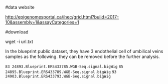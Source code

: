 #data website

http://epigenomesportal.ca/ihec/grid.html?build=2017-10&assembly=1&assayCategories=1

#download 

wget -i url.txt


In the blueprint public dataset, they have 3 endothelial cell of umbilical veins samples as the following. they can be removed before the further analysis.

`83 24893.Blueprint.ERS433785.WGB-Seq.signal.bigWig`
`85 24895.Blueprint.ERS433789.WGB-Seq.signal.bigWig`
`93 24903.Blueprint.ERS433793.WGB-Seq.signal.bigWig`

